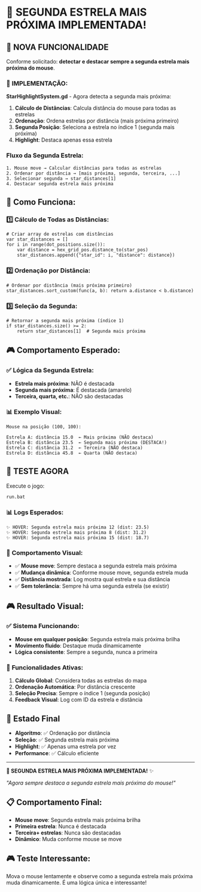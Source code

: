 # 🥈 SEGUNDA ESTRELA MAIS PRÓXIMA IMPLEMENTADA!

## 🎯 NOVA FUNCIONALIDADE

Conforme solicitado: **detectar e destacar sempre a segunda estrela mais próxima do mouse**.

### 🔧 **IMPLEMENTAÇÃO**:

**StarHighlightSystem.gd** - Agora detecta a segunda mais próxima:

1. **Cálculo de Distâncias**: Calcula distância do mouse para todas as estrelas
2. **Ordenação**: Ordena estrelas por distância (mais próxima primeiro)
3. **Segunda Posição**: Seleciona a estrela no índice 1 (segunda mais próxima)
4. **Highlight**: Destaca apenas essa estrela

### **Fluxo da Segunda Estrela**:
```
1. Mouse move → Calcular distâncias para todas as estrelas
2. Ordenar por distância → [mais próxima, segunda, terceira, ...]
3. Selecionar segunda → star_distances[1]
4. Destacar segunda estrela mais próxima
```

## 🔧 **Como Funciona**:

### **1️⃣ Cálculo de Todas as Distâncias**:
```gdscript
# Criar array de estrelas com distâncias
var star_distances = []
for i in range(dot_positions.size()):
    var distance = hex_grid_pos.distance_to(star_pos)
    star_distances.append({"star_id": i, "distance": distance})
```

### **2️⃣ Ordenação por Distância**:
```gdscript
# Ordenar por distância (mais próxima primeiro)
star_distances.sort_custom(func(a, b): return a.distance < b.distance)
```

### **3️⃣ Seleção da Segunda**:
```gdscript
# Retornar a segunda mais próxima (índice 1)
if star_distances.size() >= 2:
    return star_distances[1]  # Segunda mais próxima
```

## 🎮 **Comportamento Esperado**:

### **✅ Lógica da Segunda Estrela**:
- **Estrela mais próxima**: NÃO é destacada
- **Segunda mais próxima**: É destacada (amarelo)
- **Terceira, quarta, etc.**: NÃO são destacadas

### **📊 Exemplo Visual**:
```
Mouse na posição (100, 100):

Estrela A: distância 15.0  ← Mais próxima (NÃO destaca)
Estrela B: distância 23.5  ← Segunda mais próxima (DESTACA!)
Estrela C: distância 31.2  ← Terceira (NÃO destaca)
Estrela D: distância 45.8  ← Quarta (NÃO destaca)
```

## 🧪 TESTE AGORA

Execute o jogo:

```bash
run.bat
```

### 📊 **Logs Esperados**:

```
✨ HOVER: Segunda estrela mais próxima 12 (dist: 23.5)
✨ HOVER: Segunda estrela mais próxima 8 (dist: 31.2)
✨ HOVER: Segunda estrela mais próxima 15 (dist: 18.7)
```

### 🎯 **Comportamento Visual**:

- ✅ **Mouse move**: Sempre destaca a segunda estrela mais próxima
- ✅ **Mudança dinâmica**: Conforme mouse move, segunda estrela muda
- ✅ **Distância mostrada**: Log mostra qual estrela e sua distância
- ✅ **Sem tolerância**: Sempre há uma segunda estrela (se existir)

## 🎮 **Resultado Visual**:

### ✅ **Sistema Funcionando**:
- **Mouse em qualquer posição**: Segunda estrela mais próxima brilha
- **Movimento fluido**: Destaque muda dinamicamente
- **Lógica consistente**: Sempre a segunda, nunca a primeira

### 🔧 **Funcionalidades Ativas**:

1. **Cálculo Global**: Considera todas as estrelas do mapa
2. **Ordenação Automática**: Por distância crescente
3. **Seleção Precisa**: Sempre o índice 1 (segunda posição)
4. **Feedback Visual**: Log com ID da estrela e distância

## 🎯 **Estado Final**

- **Algoritmo**: ✅ Ordenação por distância
- **Seleção**: ✅ Segunda estrela mais próxima
- **Highlight**: ✅ Apenas uma estrela por vez
- **Performance**: ✅ Cálculo eficiente

---

**🥈 SEGUNDA ESTRELA MAIS PRÓXIMA IMPLEMENTADA!** ✨

*"Agora sempre destaca a segunda estrela mais próxima do mouse!"*

## 📋 **Comportamento Final**:

- **Mouse move**: Segunda estrela mais próxima brilha
- **Primeira estrela**: Nunca é destacada
- **Terceira+ estrelas**: Nunca são destacadas
- **Dinâmico**: Muda conforme mouse se move

## 🎮 **Teste Interessante**:

Mova o mouse lentamente e observe como a segunda estrela mais próxima muda dinamicamente. É uma lógica única e interessante!